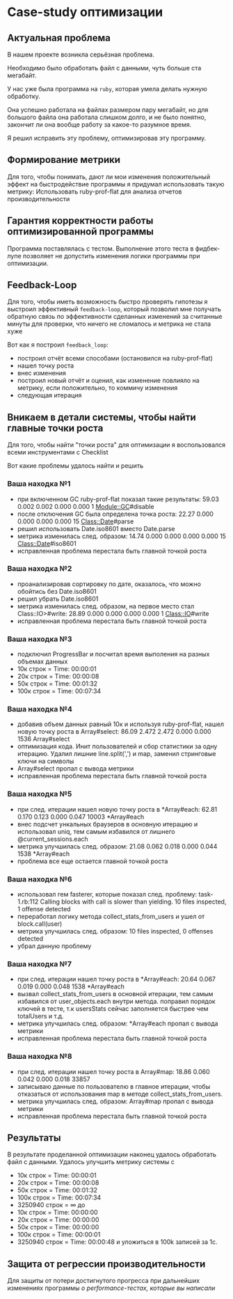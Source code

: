 # Case-study оптимизации

## Актуальная проблема
В нашем проекте возникла серьёзная проблема.

Необходимо было обработать файл с данными, чуть больше ста мегабайт.

У нас уже была программа на `ruby`, которая умела делать нужную обработку.

Она успешно работала на файлах размером пару мегабайт, но для большого файла она работала слишком долго, и не было понятно, закончит ли она вообще работу за какое-то разумное время.

Я решил исправить эту проблему, оптимизировав эту программу.

## Формирование метрики
Для того, чтобы понимать, дают ли мои изменения положительный эффект на быстродействие программы я придумал использовать такую метрику:
Использовать ruby-prof-flat для анализа отчетов производительности

## Гарантия корректности работы оптимизированной программы
Программа поставлялась с тестом. Выполнение этого теста в фидбек-лупе позволяет не допустить изменения логики программы при оптимизации.

## Feedback-Loop
Для того, чтобы иметь возможность быстро проверять гипотезы я выстроил эффективный `feedback-loop`, который позволил мне получать обратную связь по эффективности сделанных изменений за считанные минуты для проверки, что ничего не сломалось и метрика не стала хуже

Вот как я построил `feedback_loop`:
- построил отчёт всеми способами (остановился на ruby-prof-flat)
- нашел точку роста
- внес изменения
- построил новый отчёт и оценил, как изменение повлияло на метрику, если положительно, то коммичу изменения
- следующая итерация

## Вникаем в детали системы, чтобы найти главные точки роста
Для того, чтобы найти "точки роста" для оптимизации я воспользовался всеми инструментами с Checklist

Вот какие проблемы удалось найти и решить

### Ваша находка №1
- при включенном GC ruby-prof-flat показал такие результаты:
  59.03      0.002     0.002     0.000     0.000        1   <Module::GC>#disable
- после отключения GC была определена точка роста:
  22.27      0.000     0.000     0.000     0.000       15   <Class::Date>#parse
- решил использовать Date.iso8601 вместо Date.parse
- метрика изменилась след. образом: 14.74      0.000     0.000     0.000     0.000       15   <Class::Date>#iso8601
- исправленная проблема перестала быть главной точкой роста

### Ваша находка №2
- проанализировав сортировку по дате, оказалось, что можно обойтись без Date.iso8601
- решил убрать Date.iso8601
- метрика изменилась след. образом, на первое место стал Class::IO>#write:
  28.89      0.000     0.000     0.000     0.000        1   <Class::IO>#write
- исправленная проблема перестала быть главной точкой роста

### Ваша находка №3
- подключил ProgressBar и посчитал время выполения на разных объемах данных
- 10к строк = Time: 00:00:01
- 20к строк = Time: 00:00:08
- 50к строк = Time: 00:01:32
- 100к строк = Time: 00:07:34

### Ваша находка №4
- добавив объем данных равный 10к и используя ruby-prof-flat, нашел новую точку роста в Array#select:
  86.09      2.472     2.472     0.000     0.000     1536   Array#select
- оптимизация кода. Инит пользователей и сбор статистики за одну итерацию. Удалил лишние line.split(',') и map, заменил стринговые ключи на символы
- Array#select пропал с вывода метрики
- исправленная проблема перестала быть главной точкой роста

### Ваша находка №5
- при след. итерации нашел новую точку роста в *Array#each:
  62.81      0.170     0.123     0.000     0.047    10003  *Array#each
- внес подсчет ункальных браузеров в основную итерацию и использовал uniq, тем самым избавился от лишнего @current_sessions.each
- метрика улучшилась след. образом:
  21.08      0.062     0.018     0.000     0.044     1538  *Array#each
- проблема все еще остается главной точкой роста

### Ваша находка №6
- использовал гем fasterer, которые показал след. проблему:
  task-1.rb:112 Calling blocks with call is slower than yielding.
  10 files inspected, 1 offense detected
- переработал логику метода collect_stats_from_users и ушел от block.call(user)
- метрика улучшилась след. образом:
  10 files inspected, 0 offenses detected
- убрал данную проблему

### Ваша находка №7
- при след. итерации нашел точку роста в *Array#each:
  20.64      0.067     0.019     0.000     0.048     1538  *Array#each
- вызвал collect_stats_from_users в основной итерации, тем самым избавился от user_objects.each внутри метода.
  поправил порядок ключей в тесте, т.к usersStats сейчас заполняется быстрее чем totalUsers и т.д.
- метрика улучшилась след. образом:
  *Array#each пропал с вывода метрики
- исправленная проблема перестала быть главной точкой роста

### Ваша находка №8
- при след. итерации нашел точку роста в Array#map:
  18.86      0.060     0.042     0.000     0.018    33857
- записываю данные по пользователю в главное итерации, чтобы отказаться от использования map в методе collect_stats_from_users.
- метрика улучшилась след. образом:
  Array#map пропал с вывода метрики
- исправленная проблема перестала быть главной точкой роста

## Результаты
В результате проделанной оптимизации наконец удалось обработать файл с данными.
Удалось улучшить метрику системы с
- 10к строк = Time: 00:00:01
- 20к строк = Time: 00:00:08
- 50к строк = Time: 00:01:32
- 100к строк = Time: 00:07:34
- 3250940 строк = ∞
до
- 10к строк = Time: 00:00:00
- 20к строк = Time: 00:00:00
- 50к строк = Time: 00:00:00
- 100к строк = Time: 00:00:01
- 3250940 строк = Time: 00:00:48
и уложиться в 100k записей за 1с.

## Защита от регрессии производительности
Для защиты от потери достигнутого прогресса при дальнейших изменениях программы *о performance-тестах, которые вы написали*

